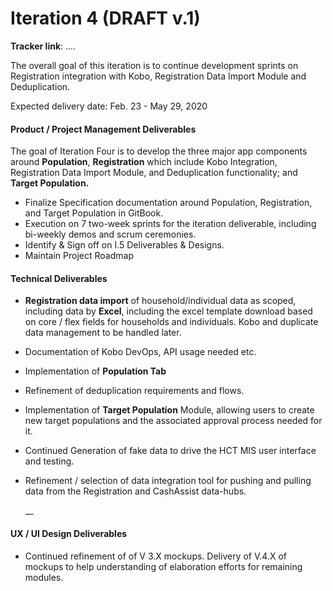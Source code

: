 # Iteration 4 \(DRAFT v.1\)

**Tracker link**: ....

The overall goal of this iteration is to continue development sprints on Registration integration with Kobo, Registration Data Import Module and Deduplication.

Expected delivery date: Feb. 23 - May 29, 2020

####  **Product / Project Management Deliverables**

The goal of Iteration Four is to develop the three major app components around **Population**, **Registration** which include Kobo Integration, Registration Data Import Module, and Deduplication functionality; and **Target Population.**

* Finalize Specification documentation around Population, Registration, and Target Population in GitBook.
* Execution on 7 two-week sprints for the iteration deliverable, including bi-weekly demos and scrum ceremonies.
* Identify & Sign off on I.5 Deliverables & Designs.
* Maintain Project Roadmap

####  **Technical Deliverables**

* **Registration data import** of household/individual data as scoped, including data by **Excel**, including the excel template download based on core / flex fields for households and individuals. Kobo and duplicate data management to be handled later.
* Documentation of Kobo DevOps, API usage needed etc.
* Implementation of **Population Tab**
* Refinement of deduplication requirements and flows.
* Implementation of **Target Population** Module, allowing users to create new target populations and the associated approval process needed for it.
* Continued Generation of fake data to drive the HCT MIS user interface and testing.
* Refinement / selection of data integration tool for pushing and pulling data from the Registration and CashAssist data-hubs.

  
  __

#### **UX / UI Design Deliverables**

* Continued refinement of of V 3.X mockups. Delivery of V.4.X of mockups to help understanding of elaboration efforts for remaining modules. 

